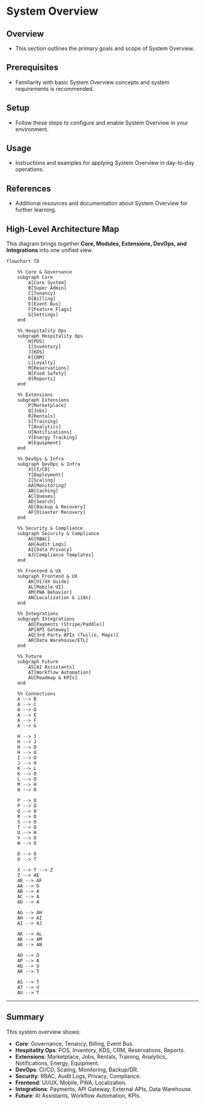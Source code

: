 # System Overview

## Overview
- This section outlines the primary goals and scope of System Overview.

## Prerequisites
- Familiarity with basic System Overview concepts and system requirements is recommended.

## Setup
- Follow these steps to configure and enable System Overview in your environment.

## Usage
- Instructions and examples for applying System Overview in day-to-day operations.

## References
- Additional resources and documentation about System Overview for further learning.


## High-Level Architecture Map
This diagram brings together **Core, Modules, Extensions, DevOps, and Integrations** into one unified view.

```mermaid
flowchart TD

    %% Core & Governance
    subgraph Core
        A[Core System]
        B[Super Admin]
        C[Tenancy]
        D[Billing]
        E[Event Bus]
        F[Feature Flags]
        G[Settings]
    end

    %% Hospitality Ops
    subgraph Hospitality Ops
        H[POS]
        I[Inventory]
        J[KDS]
        K[CRM]
        L[Loyalty]
        M[Reservations]
        N[Food Safety]
        O[Reports]
    end

    %% Extensions
    subgraph Extensions
        P[Marketplace]
        Q[Jobs]
        R[Rentals]
        S[Training]
        T[Analytics]
        U[Notifications]
        V[Energy Tracking]
        W[Equipment]
    end

    %% DevOps & Infra
    subgraph DevOps & Infra
        X[CI/CD]
        Y[Deployment]
        Z[Scaling]
        AA[Monitoring]
        AB[Caching]
        AC[Queues]
        AD[Search]
        AE[Backup & Recovery]
        AF[Disaster Recovery]
    end

    %% Security & Compliance
    subgraph Security & Compliance
        AG[RBAC]
        AH[Audit Logs]
        AI[Data Privacy]
        AJ[Compliance Templates]
    end

    %% Frontend & UX
    subgraph Frontend & UX
        AK[UI/UX Guide]
        AL[Mobile UI]
        AM[PWA Behavior]
        AN[Localization & i18n]
    end

    %% Integrations
    subgraph Integrations
        AO[Payments (Stripe/Paddle)]
        AP[API Gateway]
        AQ[3rd Party APIs (Twilio, Maps)]
        AR[Data Warehouse/ETL]
    end

    %% Future
    subgraph Future
        AS[AI Assistants]
        AT[Workflow Automation]
        AU[Roadmap & KPIs]
    end

    %% Connections
    A --> B
    A --> C
    A --> D
    A --> E
    A --> F
    A --> G

    H --> I
    H --> J
    H --> D
    H --> O
    I --> O
    J --> H
    K --> L
    K --> O
    L --> O
    M --> H
    N --> O

    P --> D
    P --> O
    Q --> O
    R --> D
    S --> O
    T --> O
    U --> H
    V --> O
    W --> O

    D --> O
    O --> T

    X --> Y --> Z
    Z --> AE
    AE --> AF
    AA --> O
    AB --> A
    AC --> A
    AD --> A

    AG --> AH
    AH --> AI
    AI --> AJ

    AK --> AL
    AK --> AM
    AK --> AN

    AO --> D
    AP --> A
    AQ --> U
    AR --> T

    AS --> T
    AT --> U
    AU --> T
```

---

## Summary
This system overview shows:  
- **Core**: Governance, Tenancy, Billing, Event Bus.  
- **Hospitality Ops**: POS, Inventory, KDS, CRM, Reservations, Reports.  
- **Extensions**: Marketplace, Jobs, Rentals, Training, Analytics, Notifications, Energy, Equipment.  
- **DevOps**: CI/CD, Scaling, Monitoring, Backup/DR.  
- **Security**: RBAC, Audit Logs, Privacy, Compliance.  
- **Frontend**: UI/UX, Mobile, PWA, Localization.  
- **Integrations**: Payments, API Gateway, External APIs, Data Warehouse.  
- **Future**: AI Assistants, Workflow Automation, KPIs.  
